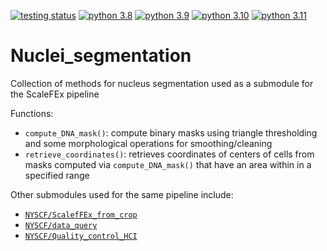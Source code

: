 [![testing status](https://github.com/NYSCF/Nuclei_segmentation/actions/workflows/python-package.yml/badge.svg)](https://github.com/NYSCF/Nuclei_segmentation/actions/workflows/python-package.yml)
[![python 3.8](https://img.shields.io/badge/python-3.8-blue.svg)](https://www.python.org/downloads/release/python-380/)
[![python 3.9](https://img.shields.io/badge/python-3.9-blue.svg)](https://www.python.org/downloads/release/python-390/)
[![python 3.10](https://img.shields.io/badge/python-3.10-blue.svg)](https://www.python.org/downloads/release/python-3100/)
[![python 3.11](https://img.shields.io/badge/python-3.11-blue.svg)](https://www.python.org/downloads/release/python-3110/)
# Nuclei_segmentation
Collection of methods for nucleus segmentation used as a submodule for the ScaleFEx pipeline

Functions:
- `compute_DNA_mask()`: compute binary masks using triangle thresholding and some morphological operations for smoothing/cleaning
- `retrieve_coordinates()`: retrieves coordinates of centers of cells from masks computed via `compute_DNA_mask()` that have an area within in a specified range

Other submodules used for the same pipeline include:
  - [`NYSCF/ScalefFEx_from_crop`](https://github.com/NYSCF/ScaleFEx_from_crop)
  - [`NYSCF/data_query`](https://github.com/NYSCF/data_query)
  - [`NYSCF/Quality_control_HCI`](https://github.com/NYSCF/Quality_control_HCI)